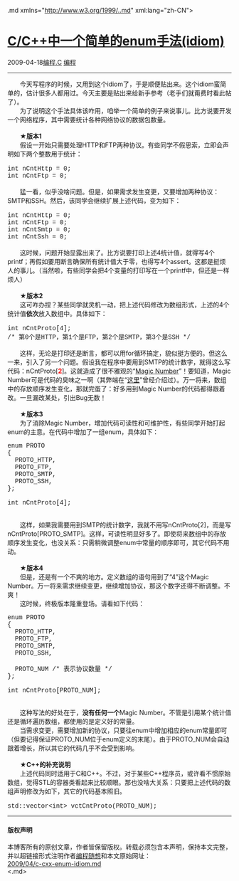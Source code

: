 <!DOCTYPE.md>
.md xmlns="http://www.w3.org/1999/..md" xml:lang="zh-CN">
<head>
<meta http-equiv="Content-Type" content="text.md; charset=utf-8" />
<meta name="generator" content="Python script by program.think@gmail.com" />
<meta name="provider" content="program-think.blogspot.com" />
<link type="text/css" rel="stylesheet" href="../../css/program-think.css" />
<title>C/C++中一个简单的enum手法(idiom) - 编程随想的博客</title>
</head>
<body>
<div id="main" style="width:100%;">
<h1><a href="../../index.md" title="回到首页">C/C++中一个简单的enum手法(idiom)</a></h1>
<div class="post-info"><span class="date-header">2009-04-18</span><a href="../../tags/E7BC96E7A88B.C.md" class="tag">编程.C</a> <a href="../../tags/E7BC96E7A88B.md" class="tag">编程</a> </div>
<hr>
<div class="post">
　　今天写程序的时候，又用到这个idiom了，于是顺便贴出来。这个idiom蛮简单的，估计很多人都用过。今天主要是贴出来给新手参考（老手们就甭费时看此帖了）。<!--program-think--><br />　　为了说明这个手法具体该咋用，咱举一个简单的例子来说事儿。比方说要开发一个网络程序，其中需要统计各种网络协议的数据包数量。<br /><br />　　★<b>版本1</b><br />　　假设一开始只需要处理HTTP和FTP两种协议。有些同学不假思索，立即会声明如下两个整数用于统计：<br /><font face="Courier New"><br />int nCntHttp = 0;<br />int nCntFtp = 0;<br /></font><br />　　猛一看，似乎没啥问题。但是，如果需求发生变更，又要增加两种协议：SMTP和SSH。然后，该同学会继续扩展上述代码，变为如下：<br /><font face="Courier New"><br />int nCntHttp = 0;<br />int nCntFtp = 0;<br />int nCntSmtp = 0;<br />int nCntSsh = 0;<br /></font><br />　　这时候，问题开始显露出来了。比方说要打印上述4统计值，就得写4个printf；再假如要用断言确保所有统计值大于零，也得写4个assert。这都是挺烦人的事儿。（当然啦，有些同学会把4个变量的打印写在一个printf中，但还是一样烦人）<br /><br />　　★<b>版本2</b><br />　　这可咋办捏？某些同学就灵机一动，把上述代码修改为数组形式，上述的4个统计值<b>依次</b>放入数组中。具体如下：<br /><font face="Courier New"><br />int nCntProto[4];<br />/* 第0个是HTTP，第1个是FTP，第2个是SMTP，第3个是SSH */<br /></font><br />　　这样，无论是打印还是断言，都可以用for循环搞定，貌似挺方便的。但这么一来，引入了另一个问题。假设我在程序中要用到SMTP的统计数字，就得这么写代码：nCntProto[<b><font color="red">2</font></b>]。这就造成了很不雅观的“<a href="http://en.wikipedia.org/wiki/Magic_number_(programming)#Unnamed_numerical_constant" target="_blank" rel="nofollow">Magic Number</a>”！要知道，Magic Number可是代码的臭味之一啊（其弊端在“<a href="../../2009/02/defect-of-java-beginner-3-code-style.md#magic_number" target="_blank">这里</a>”曾经介绍过）。万一将来，数组中的存放顺序发生变化，那就完蛋了：好多用到Magic Number的代码都得跟着改。一旦漏改某处，引出Bug无数！<br /><br />　　★<b>版本3</b><br />　　为了消除Magic Number，增加代码可读性和可维护性，有些同学开始打起enum的主意。在代码中增加了一组enum，具体如下：<br /><pre><font face="Courier New">enum PROTO<br />{<br />  PROTO_HTTP,<br />  PROTO_FTP,<br />  PROTO_SMTP,<br />  PROTO_SSH,<br />};<br /><br />int nCntProto[4];</font></pre><br />　　这样，如果我需要用到SMTP的统计数字，我就不用写nCntProto[2]，而是写nCntProto[PROTO_SMTP]。这样，可读性明显好多了。即使将来数组中的存放顺序发生变化，也没关系：只需稍微调整enum中常量的顺序即可，其它代码不用动。<br /><br />　　★<b>版本4</b><br />　　但是，还是有一个不爽的地方。定义数组的语句用到了“4”这个Magic Number。万一将来需求继续变更，继续增加协议，那这个数字还得不断调整。不爽！<br />　　这时候，终极版本隆重登场。请看如下代码：<br /><pre><font face="Courier New">enum PROTO<br />{<br />  PROTO_HTTP,<br />  PROTO_FTP,<br />  PROTO_SMTP,<br />  PROTO_SSH,<br /><br />  PROTO_NUM /* 表示协议数量 */<br />};<br /><br />int nCntProto[PROTO_NUM];</font></pre><br />　　这种写法的好处在于，<b>没有任何一个</b>Magic Number。不管是引用某个统计值还是循环遍历数组，都使用的是定义好的常量。<br />　　当需求变更，需要增加新的协议，只要往enum中增加相应的enum常量即可（但要记得保证PROTO_NUM位于enum定义的末尾）。由于PROTO_NUM会自动跟着增长，所以其它的代码几乎不会受到影响。<br /><br />　　★<b>C++的补充说明</b><br />　　上述代码同时适用于C和C++。不过，对于某些C++程序员，或许看不惯原始数组，觉得STL的容器类看起来比较顺眼。那也没啥大关系：只要把上述代码的数组声明修改为如下，其它的代码基本照旧。<br /><font face="Courier New"><br />std::vector&lt;int&gt; vctCntProto(PROTO_NUM);<br /></font><div class="blogger-post-footer">
</div>
<hr>
<div class="copyright">
<h4>版权声明</h4>
本博客所有的原创文章，作者皆保留版权。转载必须包含本声明，保持本文完整，并以超链接形式注明作者<a href="mailto:program.think@gmail.com">编程随想</a>和本文原始网址：<br>
<a href="2009/04/c-cxx-enum-idiom.md">2009/04/c-cxx-enum-idiom.md</a>
</div>
</div>
</body>
<.md>
